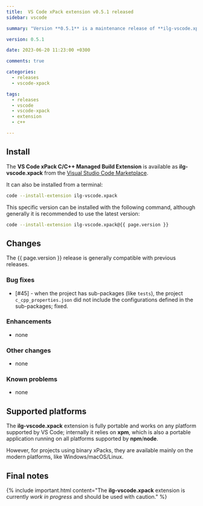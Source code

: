 ```yaml
---
title:  VS Code xPack extension v0.5.1 released
sidebar: vscode

summary: "Version **0.5.1** is a maintenance release of **ilg-vscode.xpack**; it fixes the automatic update for `c_cpp_properties.json`."

version: 0.5.1

date: 2023-06-20 11:23:00 +0300

comments: true

categories:
  - releases
  - vscode-xpack

tags:
  - releases
  - vscode
  - vscode-xpack
  - extension
  - c++

---
```


## Install

The **VS Code xPack C/C++ Managed Build Extension** is
available as **ilg-vscode.xpack** from the
[Visual Studio Code Marketplace](https://marketplace.visualstudio.com/items?itemName=ilg-vscode.xpack).

It can also be installed from a terminal:

```sh
code --install-extension ilg-vscode.xpack
```

This specific version can be installed with the following command,
although generally it is recommended to use the latest version:

```sh
code --install-extension ilg-vscode.xpack@{{ page.version }}
```

## Changes

The {{ page.version }} release
is generally compatible with previous releases.

### Bug fixes

- [#45] - when the project has sub-packages (like `tests`), the project
  `c_cpp_properties.json` did not include the configurations defined in
  the sub-packages; fixed.

### Enhancements

- none

### Other changes

- none

### Known problems

- none

## Supported platforms

The **ilg-vscode.xpack** extension is fully portable and works on any
platform supported by VS Code; internally it relies on **xpm**, which
is also a portable application running on all platforms supported
by **npm**/**node**.

However, for projects using binary xPacks, they are available mainly
on the modern platforms, like Windows/macOS/Linux.

## Final notes

{% include important.html content="The **ilg-vscode.xpack** extension
is currently _work in progress_ and should be used with caution." %}
